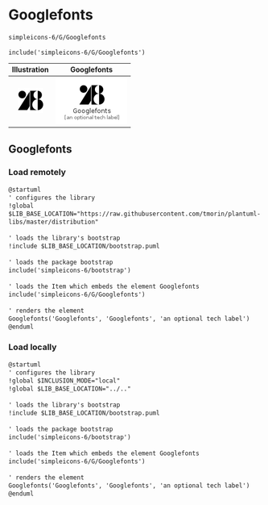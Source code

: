 # Googlefonts


```text
simpleicons-6/G/Googlefonts
```

```text
include('simpleicons-6/G/Googlefonts')
```



| Illustration | Googlefonts |
| :---: | :---: |
| ![illustration for Illustration](../../simpleicons-6/G/Googlefonts.png) | ![illustration for Googlefonts](../../simpleicons-6/G/Googlefonts.Local.png) |




## Googlefonts

### Load remotely
```plantuml
@startuml
' configures the library
!global $LIB_BASE_LOCATION="https://raw.githubusercontent.com/tmorin/plantuml-libs/master/distribution"

' loads the library's bootstrap
!include $LIB_BASE_LOCATION/bootstrap.puml

' loads the package bootstrap
include('simpleicons-6/bootstrap')

' loads the Item which embeds the element Googlefonts
include('simpleicons-6/G/Googlefonts')

' renders the element
Googlefonts('Googlefonts', 'Googlefonts', 'an optional tech label')
@enduml
```

### Load locally
```plantuml
@startuml
' configures the library
!global $INCLUSION_MODE="local"
!global $LIB_BASE_LOCATION="../.."

' loads the library's bootstrap
!include $LIB_BASE_LOCATION/bootstrap.puml

' loads the package bootstrap
include('simpleicons-6/bootstrap')

' loads the Item which embeds the element Googlefonts
include('simpleicons-6/G/Googlefonts')

' renders the element
Googlefonts('Googlefonts', 'Googlefonts', 'an optional tech label')
@enduml
```

